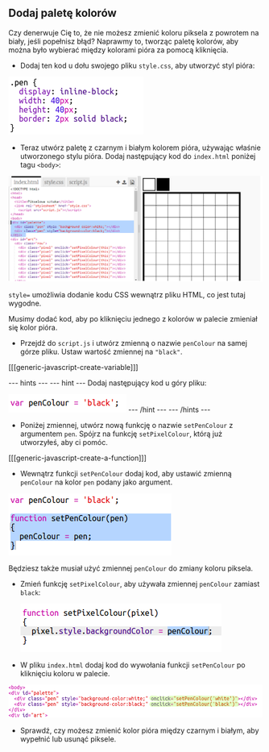 ## Dodaj paletę kolorów

Czy denerwuje Cię to, że nie możesz zmienić koloru piksela z powrotem na biały, jeśli popełnisz błąd? Naprawmy to, tworząc paletę kolorów, aby można było wybierać między kolorami pióra za pomocą kliknięcia.

+ Dodaj ten kod u dołu swojego pliku `style.css`, aby utworzyć styl pióra:

![zrzut ekranu](images/pixel-art-pen.png)

+ Teraz utwórz paletę z czarnym i białym kolorem pióra, używając właśnie utworzonego stylu pióra. Dodaj następujący kod do `index.html` poniżej tagu `<body>`:

![zrzut ekranu](images/pixel-art-palette.png)

`style=` umożliwia dodanie kodu CSS wewnątrz pliku HTML, co jest tutaj wygodne.

Musimy dodać kod, aby po kliknięciu jednego z kolorów w palecie zmieniał się kolor pióra.

+ Przejdź do `script.js` i utwórz zmienną o nazwie `penColour` na samej górze pliku. Ustaw wartość zmiennej na `"black"`.

[[[generic-javascript-create-variable]]]

\--- hints \--- \--- hint \--- Dodaj następujący kod u góry pliku:

![zrzut ekranu](images/pixel-art-pencolour.png) \--- /hint \--- \--- /hints \---

+ Poniżej zmiennej, utwórz nową funkcję o nazwie `setPenColour` z argumentem `pen`. Spójrz na funkcję `setPixelColour`, którą już utworzyłeś, aby ci pomóc.

[[[generic-javascript-create-a-function]]]

+ Wewnątrz funkcji `setPenColour` dodaj kod, aby ustawić zmienną `penColour` na kolor `pen` podany jako argument.

![zrzut ekranu](images/pixel-art-set-pen.png)

Będziesz także musiał użyć zmiennej `penColour` do zmiany koloru piksela.

+ Zmień funkcję `setPixelColour`, aby używała zmiennej `penColour` zamiast `black`:
    
    ![zrzut ekranu](images/pixel-art-use-pen.png)

+ W pliku `index.html` dodaj kod do wywołania funkcji `setPenColour` po kliknięciu koloru w palecie.

![zrzut ekranu](images/pixel-art-palette-onclick.png)

+ Sprawdź, czy możesz zmienić kolor pióra między czarnym i białym, aby wypełnić lub usunąć piksele.